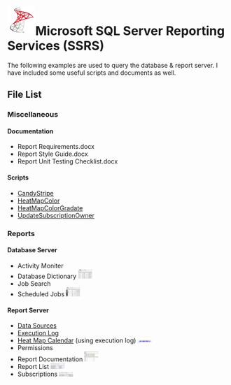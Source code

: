 <img align="left" src="Images/ReadMe/App.png" width="64px" >

# Microsoft SQL Server Reporting Services (SSRS)
The following examples are used to query the database & report server. I have included some useful scripts and documents as well.

## File List
### Miscellaneous                          
#### Documentation       
* Report Requirements.docx 
* Report Style Guide.docx
* Report Unit Testing Checklist.docx
#### Scripts          
* [CandyStripe](Miscellaneous/Scripts/CandyStripe.vb)
* [HeatMapColor](Miscellaneous/Scripts/HeatMapColor.vb)
* [HeatMapColorGradate](Miscellaneous/Scripts/HeatMapColorGradate.vb)
* [UpdateSubscriptionOwner](Miscellaneous/Scripts/UpdateSubscriptionOwner.sql)
### Reports                       
#### Database Server      
* Activity Moniter
* Database Dictionary <kbd><img src="Images/ReadMe/ssrsdatadictionary.png" width="32px"></kbd>
* Job Search
* Scheduled Jobs  <kbd><img src="Images/ReadMe/ssrsscheduledjobs.png" width="32px"></kbd>
#### Report Server           
* [Data Sources](/ServerReports/Data%20Sources.rdl)
* [Execution Log](/ServerReports/Execution%20Log.rdl)
* [Heat Map Calendar](/ServerReports/Heatmap%20Calendar.rdl) (using execution log) <kbd><img src="Images/ReadMe/ssrsheatmap_calendar.png" width="32px"></kbd>
* Permissions
* Report Documentation  <kbd><img src="Images/ReadMe/ssrsreportdocumentation.png" width="32px"></kbd>
* Report List  <kbd><img src="Images/ReadMe/ssrsreportlisting.png" width="32px"></kbd>
* Subscriptions  <kbd><img src="Images/ReadMe/ssrsreportsubscriptions.png" width="32px"></kbd>
